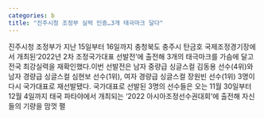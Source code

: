 ```yaml
---
categories: b
title: "진주시청 조정부 실력 인증…3개 태극마크 달다"
---
```

진주시청 조정부가 지난 15일부터 16일까지 충청북도 충주시 탄금호 국제조정경기장에서 개최된‘2022년 2차 조정국가대표 선발전’에 출전해 3개의 태극마크를 가슴에 달고 전국 최강실력을 재확인했다.이번 선발전은 남자 중량급 싱글스컬 김동용 선수(4위)와 남자 경량급 싱글스컬 심현보 선수(1위), 여자 경량급 싱글스컬 장원빈 선수(1위) 3명이 다시 국가대표로 재선발됐다. 국가대표로 선발된 3명의 선수들은 오는 11월 30일부터 12월 4일까지 태국 파타야에서 개최되는 ‘2022 아시아조정선수권대회’에 출전해 자신들의 기량을 맘껏 펼